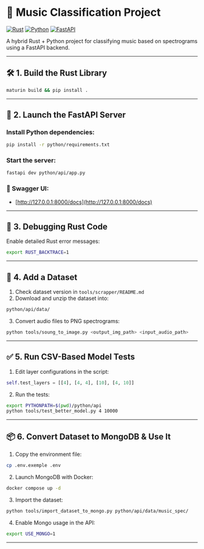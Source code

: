 # 🎵 Music Classification Project

[![Rust](https://img.shields.io/badge/Rust-🦀-orange)](https://www.rust-lang.org/)
[![Python](https://img.shields.io/badge/Python-3.8+-blue)](https://www.python.org/)
[![FastAPI](https://img.shields.io/badge/FastAPI-🚀-green)](https://fastapi.tiangolo.com/)

A hybrid Rust + Python project for classifying music based on spectrograms using a FastAPI backend.

---

## 🛠️ 1. Build the Rust Library

```bash
maturin build && pip install .
```

---

## 🚀 2. Launch the FastAPI Server

### Install Python dependencies:

```bash
pip install -r python/requirements.txt
```

### Start the server:

```bash
fastapi dev python/api/app.py
```

### 📘️ Swagger UI:

* [http://127.0.0.1:8000/docs](http://127.0.0.1:8000/docs)

---

## 🐛 3. Debugging Rust Code

Enable detailed Rust error messages:

```bash
export RUST_BACKTRACE=1
```

---

## 🎿 4. Add a Dataset

1. Check dataset version in `tools/scrapper/README.md`
2. Download and unzip the dataset into:

```bash
python/api/data/
```

3. Convert audio files to PNG spectrograms:

```bash
python tools/soung_to_image.py <output_img_path> <input_audio_path>
```

---

## ✅ 5. Run CSV-Based Model Tests

1. Edit layer configurations in the script:

```python
self.test_layers = [[4], [4, 4], [10], [4, 10]]
```

2. Run the tests:

```bash
export PYTHONPATH=$(pwd)/python/api
python tools/test_better_model.py 4 10000
```

---

## 📦 6. Convert Dataset to MongoDB & Use It

1. Copy the environment file:

```bash
cp .env.exemple .env
```

2. Launch MongoDB with Docker:

```bash
docker compose up -d
```

3. Import the dataset:

```bash
python tools/import_dataset_to_mongo.py python/api/data/music_spec/
```

4. Enable Mongo usage in the API:

```bash
export USE_MONGO=1
```

---


